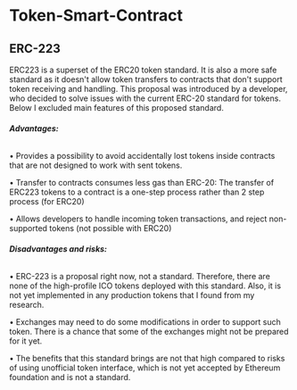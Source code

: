 # Token-Smart-Contract

## ERC-223
ERC223 is a superset of the ERC20 token standard. It is also a more safe standard as it doesn't allow token transfers to contracts that don't support token receiving and handling. This proposal was introduced by a developer, who decided to solve issues with the current ERC-20 standard for tokens. Below I excluded main features of this proposed standard. 
###### **Advantages:**
•	Provides a possibility to avoid accidentally lost tokens inside contracts that are not designed to work with sent tokens.

•	Transfer to contracts consumes less gas than ERC-20: The transfer of ERC223 tokens to a contract is a one-step process rather than 2 step process (for ERC20)

•	Allows developers to handle incoming token transactions, and reject non-supported tokens (not possible with ERC20)

###### **Disadvantages and risks:**
•	ERC-223 is a proposal right now, not a standard. Therefore, there are none of the high-profile ICO tokens deployed with this standard. Also, it is not yet implemented in any production tokens that I found from my research.

•	Exchanges may need to do some modifications in order to support such token. There is a chance that some of the exchanges might not be prepared for it yet.

•	The benefits that this standard brings are not that high compared to risks of using unofficial token interface, which is not yet accepted by Ethereum foundation and is not a standard.
